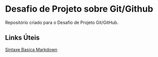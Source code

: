 # Desafio de Projeto sobre Git/Github

Repositório criado para o Desafio de Projeto Git/GitHub.

## Links Úteis
[Sintaxe Basica Markdown](https://www.markdownguide.org/basic-syntax/)
